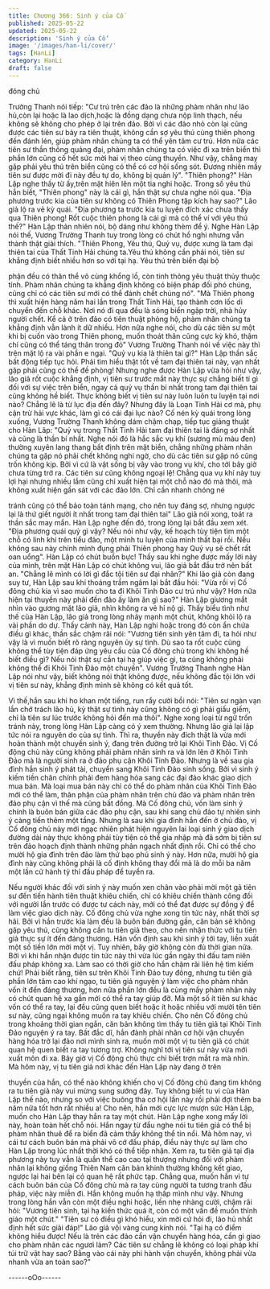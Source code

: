 ```yaml
---
title: Chương 366: Sinh ý của Cố
published: 2025-05-22
updated: 2025-05-22
description: 'Sinh ý của Cố'
image: '/images/han-li/cover/'
tags: [HanLi]
category: HanLi
draft: false
---
```


đông chủ

Trường Thanh nói tiếp: "Cư trú trên các đảo là những phàm nhân
như lão hủ,còn lại hoặc là lao dịch,hoặc là đồng dạng chưa nộp
linh thạch, nếu không sẽ không cho phép ở lại trên đảo. Bởi vì các
đảo nhỏ còn lại cũng được các tiên sư bày ra tiên thuật, không
cần sợ yêu thú cùng thiên phong đến đánh lén, giúp phàm nhân
chúng ta có thể yên tâm cư trú. Hơn nữa các tiên sư thần thông
quảng đại, phàm nhân chúng ta có việc đi xa trên biển thì phần
lớn cũng cố hết sức mời hai vị theo cùng thuyền. Như vậy, chẳng
may gặp phải yêu thú trên biển cũng có thể có cơ hội sống sót.
Đương nhiên mấy tiên sư được mời đi này đều tự do, không bị
quản lý".
"Thiên phong?" Hàn Lập nghe thấy từ ấy,trên mặt hiên lên một tia
nghi hoặc.
Trong số yêu thú hắn biết, "Thiên phong" này là cái gì, hắn thật sự
chưa nghe nói qua.
"Địa phương trước kia của tiên sư không có Thiên Phong tập kích
hay sao?" Lão giả lộ ra vẻ kỳ quái.
"Địa phương ta trước kia tu luyện đích xác chưa thấy qua Thiên
phong! Rốt cuộc thiên phong là cái gì mà có thể ví với yêu thú
thế?" Hàn Lập thản nhiên nói, bộ dáng như không thèm để ý.
Nghe Hàn Lập nói thế, Vương Trường Thanh tuy trong lòng có
chút hồ nghi nhưng vẫn thành thật giải thích.
"Thiên Phong, Yêu thú, Quỷ vụ, được xưng là tam đại thiên tai
của Thất Tinh Hải chúng ta.Yêu thú không cần phải nói, tiên sư
khẳng định biết nhiều hơn so với tại hạ. Yêu thú trên biển đại bộ

phận đều có thân thể vô cùng khổng lồ, còn tinh thông yêu thuật
thủy thuộc tính. Phàm nhân chúng ta khẳng định không có biện
pháp đối phó chúng, cũng chỉ có các tiên sư mới có thể đánh chết
chúng nó".
"Mà Thiên phong thì xuất hiện hàng năm hai lần trong Thất Tinh
Hải, tạo thành cơn lốc di chuyển đến chỗ khác. Nơi nó đi qua đều
là sóng biển ngập trời, nhà hủy người chết. Kể cả ở trên đảo có
tiên thuật phòng hộ, phàm nhân chúng ta khẳng định vẫn lành ít
dữ nhiều. Hơn nữa nghe nói, cho dù các tiên sư một khi bị cuốn
vào trong Thiên phong, muốn thoát thân cũng cực kỳ khó, thậm
chí cũng có thể táng thân trong đó" Vương Trường Thanh nói về
việc này thì trên mặt lộ ra vài phần e ngại.
"Quỷ vụ kia là thiên tai gì?" Hàn Lập thần sắc bất động tiếp tục
hỏi.
Phải tìm hiểu thật tốt về tam đại thiên tai này, vạn nhất gặp phải
cũng có thể đề phòng!
Nhưng nghe được Hàn Lập vừa hỏi như vậy, lão giả rốt cuộc
khẳng định, vị tiên sư trước mắt này thực sự chẳng biết tí gì đối
với sự việc trên biển, ngay cả quỷ vụ thần bí nhất trong tam đại
thiên tai cũng không hề biết. Thực không biết vị tiên sư này luôn
luôn tu luyện tại nơi nào? Chẳng lẽ là từ lục địa đến đây? Nhưng
đây là Loạn Tinh Hải cơ mà, phụ cận trừ hải vực khác, làm gì có
cái đại lục nào?
Cố nén kỳ quái trong lòng xuống, Vương Trường Thanh không
dám chậm chạp, tiếp tục giảng thuật cho Hàn Lâp:
"Quỷ vụ trong Thất Tinh Hải tam đại thiên tai là đáng sợ nhất và
cũng là thần bí nhất. Nghe nói đó là hắc sắc vụ khí (sương mù
màu đen) thường xuyên lang thang bất định trên mặt biển, chẳng
những phàm nhân chúng ta gặp nó phải chết không nghi ngờ, cho
dù các tiên sư gặp nó cũng trốn không kịp. Bởi vì cứ là vật sống bị
vây vào trong vụ khí, cho tới bây giờ chưa từng trở ra. Các tiên sư
cũng không ngoại lệ! Chẳng qua vụ khí này tuy lợi hại nhưng
nhiều lắm cũng chỉ xuất hiện tại một chỗ nào đó mà thôi, mà
không xuất hiện gần sát với các đảo lớn. Chỉ cần nhanh chóng né

tránh cũng có thể bảo toàn tánh mạng, cho nên tuy đáng sợ,
nhưng ngược lại là thứ giết người ít nhất trong tam đại thiên tai"
Lão giả nói xong, toát ra thần sắc may mắn.
Hàn Lập nghe đến đó, trong lòng lại bắt đầu xem xét.
"Địa phương quái quỷ gì vậy? Nếu nói như vậy, kế hoạch tùy tiện
tìm một chỗ có linh khí trên tiểu đảo, một mình tu luyện của mình
thất bại rồi. Nếu không sau này chính mình đụng phải Thiên
phong hay Quỷ vụ sẽ chết rất oan uổng".
Hàn Lập có chút buồn bực!
Thấy sau khi nghe được mấy lời này của mình, trên mặt Hàn Lập
có chút không vui, lão giả bắt đầu trở nên bất an.
"Chẳng lẽ mình có lời gì đắc tội tiên sư đại nhân?"
Khi lão giả còn đang suy tư, Hàn Lập sau khi thoáng trầm ngâm
lại bắt đầu hỏi: "Vừa rồi vị Cố đông chủ kia vì sao muốn cho ta đi
Khôi Tinh Đảo cư trú như vậy? Hơn nữa hiện tại thuyền này phải
đến đảo ấy làm ăn gì sao?"
Hàn Lập giương mắt nhìn vào gương mặt lão giả, nhìn không ra
vẻ hỉ nộ gì.
Thấy biểu tình như thế của Hàn Lập, lão giả trong lòng nhảy
mạnh một chút, không khỏi lộ ra vài phần do dự.
Thấy cảnh này, Hàn Lập nghi hoặc trong đó còn ẩn chứa điều gì
khác, thần sắc chậm rãi nói: "Vương tiên sinh yên tâm đi, ta hỏi
như vậy là vì muốn biết rõ ràng nguyên ủy sự tình. Dù sao ta rốt
cuộc cũng không thể tùy tiện đáp ứng yêu cầu của Cố đông chủ
trong khi không hề biết điều gì? Nếu nói thật sự cần tại hạ giúp
việc gì, ta cũng không phải không thể đi Khôi Tinh Đảo một
chuyến".
Vương Trường Thanh nghe Hàn Lập nói như vậy, biết không nói
thật không được, nếu không đắc tội lớn với vị tiên sư này, khẳng
định mình sẽ không có kết quả tốt.

Vì thế,hắn sau khi ho khan một tiếng, run rẩy cười bồi nói: "Tiên
sư ngàn vạn lần chớ trách lão hủ, kỳ thật sự tình này cũng không
có gì phải giấu giếm, chỉ là tiên sư lúc trước không hỏi đến mà
thôi".
Nghe xong loại từ ngữ trốn tránh này, trong lòng Hàn Lập càng có
ý xem thường.
Nhưng lão giả lại lập tức nói ra nguyên do của sự tình.
Thì ra, thuyền này đích thật là vừa mới hoàn thành một chuyến
sinh ý, đang trên đường trở lại Khôi Tinh Đảo.
Vị Cố động chủ này cũng không phải phàm nhân sinh ra và lớn
lên ở Khôi Tinh Đảo mà là người sinh ra ở đảo phụ cận Khôi Tinh
Đảo. Nhưng là về sau gia đình hắn sinh ý phát tài, chuyển sang
Khôi Tinh Đảo sinh sống.
Bởi vì sinh ý kiếm tiền chân chính phải đem hàng hóa sang các
đại đảo khác giao dịch mua bán. Mà loại mua bán này chỉ có thể
do phàm nhân của Khôi Tinh Đảo mới có thể làm, thân phận của
phàm nhân trên chủ đảo và phàm nhân trên đảo phụ cận vì thế
mà cũng bất đồng.
Mà Cố đông chủ, vốn làm sinh ý chính là buôn bán giữa các đảo
phụ cận, sau khi sang chủ đảo tự nhiên sinh ý càng tiến thêm một
tầng.
Nhưng là sau khi gia đình hắn đến ở chủ đảo, vị Cố đông chủ này
mới ngạc nhiên phát hiện nguyên lai loại sinh ý giao dịch đường
dài này thực không phải tùy tiện có thể gia nhập mà đã sớm bị
tiên sư trên đảo hoạch định thành những phân ngạch nhất định
rồi. Chỉ có thể cho mười hộ gia đình trên đảo làm thứ bạo phú
sinh ý này.
Hơn nữa, mười hộ gia đình này cũng không phải là cố định không
thay đổi mà là do mỗi ba năm một lần cử hành tỷ thí đấu pháp để
tuyển ra.

Nếu người khác đối với sinh ý này muốn xen chân vào phải mời
một gã tiên sư đến tiến hành tiên thuật khiêu chiến, chỉ có khiêu
chiến thành công đối với người lần trước có được tư cách này,
mới có thể đạt được sự đồng ý để làm việc giao dịch này.
Cố đông chủ vừa nghe xong tin tức này, nhất thời sợ hãi.
Bởi vì hắn trước kia làm đều là buôn bán đường gần, căn bản sẽ
không gặp yêu thú, cũng không cần tu tiên giả theo, cho nên nhận
thức với tu tiên giả thực sự ít đến đáng thương.
Hăn vốn định sau khi sinh ý tới tay, liền xuất một số tiền lớn mời
một vị.
Tuy nhiên, bây giờ không còn đủ thời gian nữa.
Bởi vì khi hắn nhận được tin tức này thì vừa lúc gần ngày thi đấu
tam niên đấu pháp không xa. Làm sao có thời giờ cho hắn chậm
rãi liên hệ tìm kiếm chứ!
Phải biết rằng, tiên sư trên Khôi Tinh Đảo tuy đông, nhưng tu tiên
giả phần lớn tâm cao khí ngạo, tu tiên giả nguyện ý làm việc cho
phàm nhân vốn ít đến đáng thương, hơn nữa phần lớn đều là
cùng mấy phàm nhân này có chút quan hệ xa gần mới có thể ra
tay giúp đỡ.
Mà một số ít tiên sư khác vốn có thể ra tay, lại đều cũng quen biết
hoặc ít hoặc nhiều với mười tên tiên sư này, cũng ngại không
muốn ra tay khiêu chiến. Cho nên Cố đông chủ trong khoảng thời
gian ngắn, căn bản không tìm thấy tu tiên giả tại Khôi Tinh Đảo
nguyện ý ra tay.
Bất đắc dĩ, hắn đành phải nhân cơ hội vận chuyển hàng hóa trở
lại đảo nơi mình sinh ra, muốn mời một vị tu tiên giả có chút quan
hệ quen biết ra tay tương trợ. Không nghĩ tới vị tiên sư này vừa
mới xuất môn đi xa.
Bây giờ vị Cố động chủ thực chỉ biết trợn mắt ra mà nhìn.
Mà hôm này, vị tu tiên giả nơi khác đến Hàn Lập này đang ở trên

thuyền của hắn, có thể nào không khiến cho vị Cố đông chủ đang
tìm không ra tu tiên giả này vui mừng sung sướng đây.
Tuy không biết tu vi của Hàn Lập thế nào, nhưng so với việc
buông tha cơ hội lần này rồi phải đợi thêm ba năm nữa tốt hơn rất
nhiều a!
Cho nên, hắn mới cực lực mượn sức Hàn Lập, muốn cho Hàn
Lập thay hắn ra tay một chút.
Hàn Lập nghe xong mấy lời này, hoàn toàn hết chỗ nói.
Hắn ngay từ đầu nghe nói tu tiên giả có thể bị phàm nhân thuê để
ra biển đã cảm thấy không thể tin nổi. Mà hôm nay, vì cái tư cách
buôn bán mà phải vô cớ đấu pháp, điều này thực sự làm cho Hàn
Lập trong lúc nhất thời khó có thể tiếp nhận.
Xem ra, tu tiên giả tại địa phương này tuy vẫn là quần thể cao cao
tại thượng nhưng đối với phàm nhân lại không giống Thiên Nam
căn bản khinh thường không kết giao, ngược lại hai bên lại có
quan hệ rất phức tạp.
Chẳng qua, muốn hắn vì tư cách buôn bán của Cố đông chủ mà
ra tay cùng người ta tương tranh đấu pháp, việc này miễn đi. Hắn
không muốn hạ thấp mình như vậy.
Nhưng trong lòng hắn vẫn còn một điều nghi hoặc, liền nhẹ nhàng
cười, chậm rãi hỏi: "Vương tiên sinh, tại hạ kiến thức quá ít, còn
có một vấn đề muốn thỉnh giáo một chút."
"Tiên sư có điều gì khó hiểu, xin mời cứ hỏi đi, lão hủ nhất định
hết sức giải đáp!" Lão giả vội vàng cung kính nói.
"Tại hạ có điểm không hiểu được! Nếu là trên các đảo cần vận
chuyển hàng hóa, cần gì giao cho phàm nhân các ngươi làm?
Các tiên sư chẳng lẽ không có loại pháp khí túi trữ vật hay sao?
Bằng vào cái này phi hành vận chuyển, không phải vừa nhanh
vừa an toàn sao?"

------oOo------
